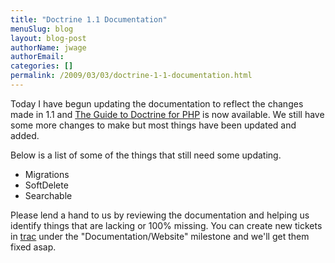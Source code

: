 ```yaml
---
title: "Doctrine 1.1 Documentation"
menuSlug: blog
layout: blog-post
authorName: jwage
authorEmail:
categories: []
permalink: /2009/03/03/doctrine-1-1-documentation.html
---
```

Today I have begun updating the documentation to reflect the changes
made in 1.1 and [The Guide to Doctrine for
PHP](http://www.doctrine-project.org/documentation/manual/1_1/en) is now
available. We still have some more changes to make but most things have
been updated and added.

Below is a list of some of the things that still need some updating.

-   Migrations
-   SoftDelete
-   Searchable

Please lend a hand to us by reviewing the documentation and helping us
identify things that are lacking or 100% missing. You can create new
tickets in [trac](http://trac.doctrine-project.org) under the
"Documentation/Website" milestone and we'll get them fixed asap.
